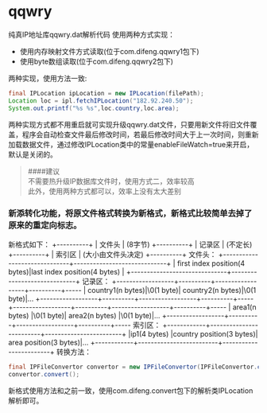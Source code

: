 # qqwry
纯真IP地址库qqwry.dat解析代码
使用两种方式实现：
* 使用内存映射文件方式读取(位于com.difeng.qqwry1包下)
* 使用byte数组读取(位于com.difeng.qqwry2包下)

两种实现，使用方法一致:
```java
final IPLocation ipLocation = new IPLocation(filePath);
Location loc = ipl.fetchIPLocation("182.92.240.50");
System.out.printf("%s %s",loc.country,loc.area);
```
两种实现方式都不用重启就可实现升级qqwry.dat文件，只要用新文件将旧文件覆盖，程序会自动检查文件最后修改时间，若最后修改时间大于上一次时间，则重新加载数据文件，通过修改IPLocation类中的常量enableFileWatch=true来开启，默认是关闭的。

> ####建议  
不需要热升级IP数据库文件时，使用方式二，效率较高  
此外，使用两种方式都可以，效率上没有太大差别

### 新添转化功能，将原文件格式转换为新格式，新格式比较简单去掉了原来的重定向标志。
新格式如下：
+----------+
|   文件头       |  (8字节) 
+----------+
|   记录区       |  (不定长)
+----------+
|   索引区       |  (大小由文件头决定)
+----------+
文件头：
+------------------------------+-----------------------------+
| first index position(4 bytes)|last index position(4 bytes) | 
+------------------------------+-----------------------------+
记录区：
+------------------+----------+------------------+----------+-----
| country1(n bytes)|\0(1 byte)| country2(n bytes)|\0(1 byte)|...
+------------------+----------+------------------+----------+-----
+------------------+----------+------------------+----------+-----
| area1(n bytes)   |\0(1 byte)| area2(n bytes)   |\0(1 byte)|...
+------------------+----------+------------------+----------+-----
索引区：
+------------+-------------------------+------------------------+
|ip1(4 bytes) |country position(3 bytes)| area position(3 bytes)|...
+------------+-------------------------+------------------------+
转换方法：
```java
final IPFileConvertor convertor = new IPFileConvertor(IPFileConvertor.class.getResource("/qqwry.dat").getPath(),"./qqwry.dat");
convertor.convert();
```
新格式使用方法和之前一致，使用com.difeng.convert包下的解析类IPLocation解析即可。
